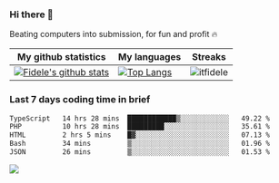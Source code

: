 ### Hi there 👋
<p>Beating computers into submission, for fun and profit 🔥</p>

|My github statistics|My languages|Streaks|
|-|-|-|
|[![Fidele's github stats](https://github-readme-stats.vercel.app/api?username=itfidele&count_private=true&show_icons=true&theme=dark&hide_title=true)](https://github.com/itfidele)|[![Top Langs](https://github-readme-stats.vercel.app/api/top-langs/?username=itfidele&show_icons=true&langs_count=8&theme=dark&layout=compact&hide_title=true)](https://github.com/itfidele)|![itfidele](https://github-readme-streak-stats.herokuapp.com/?user=itfidele&theme=dark)

### Last 7 days coding time in brief
<!--START_SECTION:waka-->

```txt
TypeScript   14 hrs 28 mins  ████████████▒░░░░░░░░░░░░   49.22 %
PHP          10 hrs 28 mins  █████████░░░░░░░░░░░░░░░░   35.61 %
HTML         2 hrs 5 mins    █▓░░░░░░░░░░░░░░░░░░░░░░░   07.13 %
Bash         34 mins         ▒░░░░░░░░░░░░░░░░░░░░░░░░   01.96 %
JSON         26 mins         ▒░░░░░░░░░░░░░░░░░░░░░░░░   01.53 %
```

<!--END_SECTION:waka-->

![](https://komarev.com/ghpvc/?username=itfidele)
